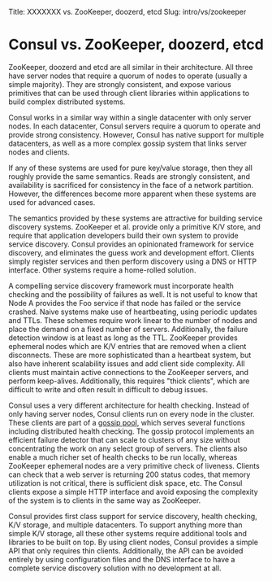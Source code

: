 Title: XXXXXXX vs. ZooKeeper, doozerd, etcd
Slug: intro/vs/zookeeper


# Consul vs. ZooKeeper, doozerd, etcd

ZooKeeper, doozerd and etcd are all similar in their architecture.
All three have server nodes that require a quorum of nodes to operate (usually a simple majority).
They are strongly consistent, and expose various primitives that can be used
through client libraries within applications to build complex distributed systems.

Consul works in a similar way within a single datacenter with only server nodes.
In each datacenter, Consul servers require a quorum to operate
and provide strong consistency. However, Consul has native support for multiple datacenters,
as well as a more complex gossip system that links server nodes and clients.

If any of these systems are used for pure key/value storage, then they all
roughly provide the same semantics. Reads are strongly consistent, and availability
is sacrificed for consistency in the face of a network partition. However, the differences
become more apparent when these systems are used for advanced cases.

The semantics provided by these systems are attractive for building
service discovery systems. ZooKeeper et al. provide only a primitive K/V store,
and require that application developers build their own system to provide service
discovery. Consul provides an opinionated framework for service discovery, and
eliminates the guess work and development effort. Clients simply register services
and then perform discovery using a DNS or HTTP interface. Other systems
require a home-rolled solution.

A compelling service discovery framework must incorporate health checking and the
possibility of failures as well. It is not useful to know that Node A
provides the Foo service if that node has failed or the service crashed. Naive systems
make use of heartbeating, using periodic updates and TTLs. These schemes require work linear
to the number of nodes and place the demand on a fixed number of servers. Additionally, the
failure detection window is at least as long as the TTL. ZooKeeper provides ephemeral
nodes which are K/V entries that are removed when a client disconnects. These are more
sophisticated than a heartbeat system, but also have inherent scalability issues and add
client side complexity. All clients must maintain active connections to the ZooKeeper servers,
and perform keep-alives. Additionally, this requires "thick clients", which are difficult
to write and often result in difficult to debug issues.

Consul uses a very different architecture for health checking. Instead of only
having server nodes, Consul clients run on every node in the cluster.
These clients are part of a [gossip pool](/docs/internals/gossip.html), which
serves several functions including distributed health checking. The gossip protocol implements
an efficient failure detector that can scale to clusters of any size without concentrating
the work on any select group of servers. The clients also enable a much richer set of health checks to be run locally,
whereas ZooKeeper ephemeral nodes are a very primitive check of liveness. Clients can check that
a web server is returning 200 status codes, that memory utilization is not critical, there is sufficient
disk space, etc. The Consul clients expose a simple HTTP interface and avoid exposing the complexity
of the system is to clients in the same way as ZooKeeper.

Consul provides first class support for service discovery, health checking,
K/V storage, and multiple datacenters. To support anything more than simple K/V storage,
all these other systems require additional tools and libraries to be built on
top. By using client nodes, Consul provides a simple API that only requires thin clients.
Additionally, the API can be avoided entirely by using configuration files and the
DNS interface to have a complete service discovery solution with no development at all.

